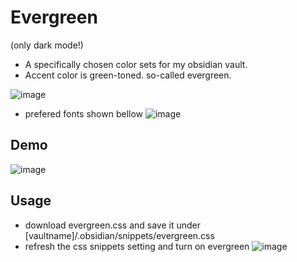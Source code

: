 # Evergreen
(only dark mode!)
- A specifically chosen color sets for my obsidian vault.
- Accent color is green-toned. so-called evergreen.

![image](https://github.com/KaiyoungYu/obsidian-css-evergreen/assets/21034094/bcca5a15-d6e0-4435-ac75-f04a31ffcc4b)


- prefered fonts shown bellow
![image](https://github.com/KaiyoungYu/obsidian-css-evergreen/assets/21034094/00d89e82-1446-469d-9e77-427a294eb135)

## Demo
![image](https://github.com/KaiyoungYu/obsidian-css-evergreen/assets/21034094/fc7d0f17-078a-44b5-a629-3f43b9b52091)

## Usage
- download evergreen.css and save it under [vaultname]/.obsidian/snippets/evergreen.css
- refresh the css snippets setting and turn on evergreen
![image](https://github.com/KaiyoungYu/obsidian-css-evergreen/assets/21034094/477f8717-bead-49e8-ad9c-24b1f6a8c500)
